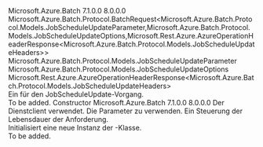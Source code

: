 <Type Name="JobScheduleUpdateBatchRequest" FullName="Microsoft.Azure.Batch.Protocol.BatchRequests.JobScheduleUpdateBatchRequest">
  <TypeSignature Language="C#" Value="public class JobScheduleUpdateBatchRequest : Microsoft.Azure.Batch.Protocol.BatchRequest&lt;Microsoft.Azure.Batch.Protocol.Models.JobScheduleUpdateParameter,Microsoft.Azure.Batch.Protocol.Models.JobScheduleUpdateOptions,Microsoft.Rest.Azure.AzureOperationHeaderResponse&lt;Microsoft.Azure.Batch.Protocol.Models.JobScheduleUpdateHeaders&gt;&gt;" />
  <TypeSignature Language="ILAsm" Value=".class public auto ansi beforefieldinit JobScheduleUpdateBatchRequest extends Microsoft.Azure.Batch.Protocol.BatchRequest`3&lt;class Microsoft.Azure.Batch.Protocol.Models.JobScheduleUpdateParameter, class Microsoft.Azure.Batch.Protocol.Models.JobScheduleUpdateOptions, class Microsoft.Rest.Azure.AzureOperationHeaderResponse`1&lt;class Microsoft.Azure.Batch.Protocol.Models.JobScheduleUpdateHeaders&gt;&gt;" />
  <TypeSignature Language="DocId" Value="T:Microsoft.Azure.Batch.Protocol.BatchRequests.JobScheduleUpdateBatchRequest" />
  <TypeSignature Language="VB.NET" Value="Public Class JobScheduleUpdateBatchRequest&#xA;Inherits BatchRequest(Of JobScheduleUpdateParameter, JobScheduleUpdateOptions, AzureOperationHeaderResponse(Of JobScheduleUpdateHeaders))" />
  <TypeSignature Language="F#" Value="type JobScheduleUpdateBatchRequest = class&#xA;    inherit BatchRequest&lt;JobScheduleUpdateParameter, JobScheduleUpdateOptions, AzureOperationHeaderResponse&lt;JobScheduleUpdateHeaders&gt;&gt;" />
  <AssemblyInfo>
    <AssemblyName>Microsoft.Azure.Batch</AssemblyName>
    <AssemblyVersion>7.1.0.0</AssemblyVersion>
    <AssemblyVersion>8.0.0.0</AssemblyVersion>
  </AssemblyInfo>
  <Base>
    <BaseTypeName>Microsoft.Azure.Batch.Protocol.BatchRequest&lt;Microsoft.Azure.Batch.Protocol.Models.JobScheduleUpdateParameter,Microsoft.Azure.Batch.Protocol.Models.JobScheduleUpdateOptions,Microsoft.Rest.Azure.AzureOperationHeaderResponse&lt;Microsoft.Azure.Batch.Protocol.Models.JobScheduleUpdateHeaders&gt;&gt;</BaseTypeName>
    <BaseTypeArguments>
      <BaseTypeArgument TypeParamName="TBody">Microsoft.Azure.Batch.Protocol.Models.JobScheduleUpdateParameter</BaseTypeArgument>
      <BaseTypeArgument TypeParamName="TOptions">Microsoft.Azure.Batch.Protocol.Models.JobScheduleUpdateOptions</BaseTypeArgument>
      <BaseTypeArgument TypeParamName="TResponse">Microsoft.Rest.Azure.AzureOperationHeaderResponse&lt;Microsoft.Azure.Batch.Protocol.Models.JobScheduleUpdateHeaders&gt;</BaseTypeArgument>
    </BaseTypeArguments>
  </Base>
  <Interfaces />
  <Docs>
    <summary>
            Ein <see cref="T:Microsoft.Azure.Batch.Protocol.IBatchRequest" /> für den JobScheduleUpdate-Vorgang.
            </summary>
    <remarks>To be added.</remarks>
  </Docs>
  <Members>
    <Member MemberName=".ctor">
      <MemberSignature Language="C#" Value="public JobScheduleUpdateBatchRequest (Microsoft.Azure.Batch.Protocol.BatchServiceClient serviceClient, Microsoft.Azure.Batch.Protocol.Models.JobScheduleUpdateParameter parameters, System.Threading.CancellationToken cancellationToken);" />
      <MemberSignature Language="ILAsm" Value=".method public hidebysig specialname rtspecialname instance void .ctor(class Microsoft.Azure.Batch.Protocol.BatchServiceClient serviceClient, class Microsoft.Azure.Batch.Protocol.Models.JobScheduleUpdateParameter parameters, valuetype System.Threading.CancellationToken cancellationToken) cil managed" />
      <MemberSignature Language="DocId" Value="M:Microsoft.Azure.Batch.Protocol.BatchRequests.JobScheduleUpdateBatchRequest.#ctor(Microsoft.Azure.Batch.Protocol.BatchServiceClient,Microsoft.Azure.Batch.Protocol.Models.JobScheduleUpdateParameter,System.Threading.CancellationToken)" />
      <MemberSignature Language="F#" Value="new Microsoft.Azure.Batch.Protocol.BatchRequests.JobScheduleUpdateBatchRequest : Microsoft.Azure.Batch.Protocol.BatchServiceClient * Microsoft.Azure.Batch.Protocol.Models.JobScheduleUpdateParameter * System.Threading.CancellationToken -&gt; Microsoft.Azure.Batch.Protocol.BatchRequests.JobScheduleUpdateBatchRequest" Usage="new Microsoft.Azure.Batch.Protocol.BatchRequests.JobScheduleUpdateBatchRequest (serviceClient, parameters, cancellationToken)" />
      <MemberType>Constructor</MemberType>
      <AssemblyInfo>
        <AssemblyName>Microsoft.Azure.Batch</AssemblyName>
        <AssemblyVersion>7.1.0.0</AssemblyVersion>
        <AssemblyVersion>8.0.0.0</AssemblyVersion>
      </AssemblyInfo>
      <Parameters>
        <Parameter Name="serviceClient" Type="Microsoft.Azure.Batch.Protocol.BatchServiceClient" />
        <Parameter Name="parameters" Type="Microsoft.Azure.Batch.Protocol.Models.JobScheduleUpdateParameter" />
        <Parameter Name="cancellationToken" Type="System.Threading.CancellationToken" />
      </Parameters>
      <Docs>
        <param name="serviceClient">Der Dienstclient verwendet.</param>
        <param name="parameters">Die Parameter zu verwenden.</param>
        <param name="cancellationToken">Ein <see cref="T:System.Threading.CancellationToken" /> Steuerung der Lebensdauer der Anforderung.</param>
        <summary>
            Initialisiert eine neue Instanz der <see cref="T:Microsoft.Azure.Batch.Protocol.BatchRequests.JobScheduleUpdateBatchRequest" />-Klasse.
            </summary>
        <remarks>To be added.</remarks>
      </Docs>
    </Member>
  </Members>
</Type>